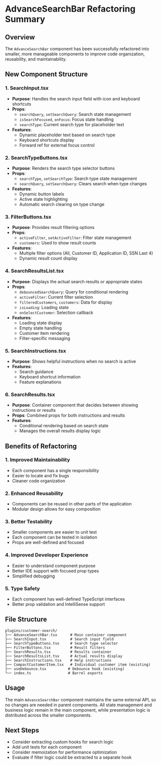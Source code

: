 # AdvanceSearchBar Refactoring Summary

## Overview

The `AdvanceSearchBar` component has been successfully refactored into smaller, more manageable components to improve code organization, reusability, and maintainability.

## New Component Structure

### 1. **SearchInput.tsx**

- **Purpose**: Handles the search input field with icon and keyboard shortcuts
- **Props**:
  - `searchQuery`, `setSearchQuery`: Search state management
  - `isSearchFocused`, `onFocus`: Focus state handling
  - `searchType`: Current search type for placeholder text
- **Features**:
  - Dynamic placeholder text based on search type
  - Keyboard shortcuts display
  - Forward ref for external focus control

### 2. **SearchTypeButtons.tsx**

- **Purpose**: Renders the search type selector buttons
- **Props**:
  - `searchType`, `setSearchType`: Search type state management
  - `searchQuery`, `setSearchQuery`: Clears search when type changes
- **Features**:
  - Dynamic button labels
  - Active state highlighting
  - Automatic search clearing on type change

### 3. **FilterButtons.tsx**

- **Purpose**: Provides result filtering options
- **Props**:
  - `activeFilter`, `setActiveFilter`: Filter state management
  - `customers`: Used to show result counts
- **Features**:
  - Multiple filter options (All, Customer ID, Application ID, SSN Last 4)
  - Dynamic result count display

### 4. **SearchResultsList.tsx**

- **Purpose**: Displays the actual search results or appropriate states
- **Props**:
  - `debouncedSearchQuery`: Query for conditional rendering
  - `activeFilter`: Current filter selection
  - `filteredCustomers`, `customers`: Data for display
  - `isLoading`: Loading state
  - `onSelectCustomer`: Selection callback
- **Features**:
  - Loading state display
  - Empty state handling
  - Customer item rendering
  - Filter-specific messaging

### 5. **SearchInstructions.tsx**

- **Purpose**: Shows helpful instructions when no search is active
- **Features**:
  - Search guidance
  - Keyboard shortcut information
  - Feature explanations

### 6. **SearchResults.tsx**

- **Purpose**: Container component that decides between showing instructions or results
- **Props**: Combined props for both instructions and results
- **Features**:
  - Conditional rendering based on search state
  - Manages the overall results display logic

## Benefits of Refactoring

### 1. **Improved Maintainability**

- Each component has a single responsibility
- Easier to locate and fix bugs
- Cleaner code organization

### 2. **Enhanced Reusability**

- Components can be reused in other parts of the application
- Modular design allows for easy composition

### 3. **Better Testability**

- Smaller components are easier to unit test
- Each component can be tested in isolation
- Props are well-defined and focused

### 4. **Improved Developer Experience**

- Easier to understand component purpose
- Better IDE support with focused prop types
- Simplified debugging

### 5. **Type Safety**

- Each component has well-defined TypeScript interfaces
- Better prop validation and IntelliSense support

## File Structure

```
plugins/customer-search/
├── AdvanceSearchBar.tsx      # Main container component
├── SearchInput.tsx           # Search input field
├── SearchTypeButtons.tsx     # Search type selector
├── FilterButtons.tsx         # Result filters
├── SearchResults.tsx         # Results container
├── SearchResultsList.tsx     # Actual results display
├── SearchInstructions.tsx    # Help instructions
├── CompactCustomerItem.tsx   # Individual customer item (existing)
├── useDebounce.tsx          # Debounce hook (existing)
└── index.ts                 # Barrel exports
```

## Usage

The main `AdvanceSearchBar` component maintains the same external API, so no changes are needed in parent components. All state management and business logic remain in the main component, while presentation logic is distributed across the smaller components.

## Next Steps

- Consider extracting custom hooks for search logic
- Add unit tests for each component
- Consider memoization for performance optimization
- Evaluate if filter logic could be extracted to a separate hook
